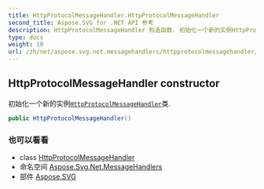 ```yaml
---
title: HttpProtocolMessageHandler.HttpProtocolMessageHandler
second_title: Aspose.SVG for .NET API 参考
description: HttpProtocolMessageHandler 构造函数. 初始化一个新的实例HttpProtocolMessageHandler类.
type: docs
weight: 10
url: /zh/net/aspose.svg.net.messagehandlers/httpprotocolmessagehandler/httpprotocolmessagehandler/
---
```

## HttpProtocolMessageHandler constructor

初始化一个新的实例[`HttpProtocolMessageHandler`](../)类.

```csharp
public HttpProtocolMessageHandler()
```

### 也可以看看

* class [HttpProtocolMessageHandler](../)
* 命名空间 [Aspose.Svg.Net.MessageHandlers](../../httpprotocolmessagehandler/)
* 部件 [Aspose.SVG](../../../)


